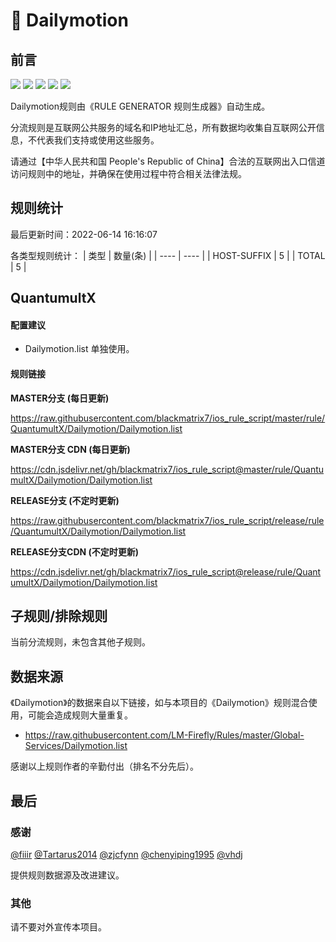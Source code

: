 # 🧸 Dailymotion

## 前言

![](https://shields.io/badge/-移除重复规则-ff69b4) ![](https://shields.io/badge/-DOMAIN与DOMAIN--SUFFIX合并-green) ![](https://shields.io/badge/-DOMAIN--SUFFIX间合并-critical) ![](https://shields.io/badge/-DOMAIN--SUFFIX与DOMAIN--KEYWORD合并-blue) ![](https://shields.io/badge/-IP--CIDR(6)合并-blueviolet) 

Dailymotion规则由《RULE GENERATOR 规则生成器》自动生成。

分流规则是互联网公共服务的域名和IP地址汇总，所有数据均收集自互联网公开信息，不代表我们支持或使用这些服务。

请通过【中华人民共和国 People's Republic of China】合法的互联网出入口信道访问规则中的地址，并确保在使用过程中符合相关法律法规。

## 规则统计

最后更新时间：2022-06-14 16:16:07

各类型规则统计：
| 类型 | 数量(条)  | 
| ---- | ----  |
| HOST-SUFFIX | 5  | 
| TOTAL | 5  | 


## QuantumultX 

#### 配置建议
- Dailymotion.list 单独使用。

#### 规则链接
**MASTER分支 (每日更新)**

https://raw.githubusercontent.com/blackmatrix7/ios_rule_script/master/rule/QuantumultX/Dailymotion/Dailymotion.list

**MASTER分支 CDN (每日更新)**

https://cdn.jsdelivr.net/gh/blackmatrix7/ios_rule_script@master/rule/QuantumultX/Dailymotion/Dailymotion.list

**RELEASE分支 (不定时更新)**

https://raw.githubusercontent.com/blackmatrix7/ios_rule_script/release/rule/QuantumultX/Dailymotion/Dailymotion.list

**RELEASE分支CDN (不定时更新)**

https://cdn.jsdelivr.net/gh/blackmatrix7/ios_rule_script@release/rule/QuantumultX/Dailymotion/Dailymotion.list

## 子规则/排除规则


当前分流规则，未包含其他子规则。

## 数据来源

《Dailymotion》的数据来自以下链接，如与本项目的《Dailymotion》规则混合使用，可能会造成规则大量重复。

- https://raw.githubusercontent.com/LM-Firefly/Rules/master/Global-Services/Dailymotion.list


感谢以上规则作者的辛勤付出（排名不分先后）。

## 最后

### 感谢

[@fiiir](https://github.com/fiiir) [@Tartarus2014](https://github.com/Tartarus2014) [@zjcfynn](https://github.com/zjcfynn) [@chenyiping1995](https://github.com/chenyiping1995) [@vhdj](https://github.com/vhdj)

提供规则数据源及改进建议。

### 其他

请不要对外宣传本项目。
